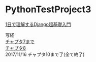 # PythonTestProject3

[1日で理解するDjango超基礎入門](https://www.amazon.co.jp/1%E6%97%A5%E3%81%A7%E7%90%86%E8%A7%A3%E3%81%99%E3%82%8BDjango%E8%B6%85%E5%9F%BA%E7%A4%8E%E5%85%A5%E9%96%80-%E6%B7%B5%E4%B8%8A-%E5%96%9C%E5%BC%98-ebook/dp/B071S25M33)

写経  
[チャプタ7まで](https://github.com/KeisukeKudo/PythonTestProject)  
[チャプタ8](https://github.com/KeisukeKudo/PythonTestProject2)  
2017/11/16 チャプタ10まで了(全て終了)